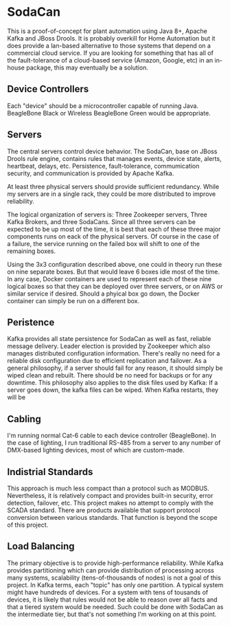 # SodaCan
This is a proof-of-concept for plant automation using Java 8+, Apache Kafka and JBoss Drools. It is probably overkill for Home Automation but it does provide a lan-based alternative to those systems that depend on a commercial cloud service. If you are looking for something that has all of the fault-tolerance of a cloud-based service (Amazon, Google, etc) in an in-house package, this may eventually be a solution. 

## Device Controllers
Each "device" should be a microcontroller capable of running Java. BeagleBone Black or Wireless BeagleBone Green would be appropriate.

## Servers
The central servers control device behavior. The SodaCan, base on JBoss Drools rule engine, contains rules that manages events, device state, alerts, heartbeat, delays, etc. Persistence, fault-tolerance, commumication security, and communication is provided by Apache Kafka. 

At least three physical servers should provide sufficient redundancy. While my servers are in a single rack, they could be more distributed to improve reliability. 

The logical organization of servers is: Three Zookeeper servers, Three Kafka Brokers, and three SodaCans. Since all three servers can be expected to be up most of the time, it is best that each of these three major components runs on eack of the physical servers. Of course in the case of a failure, the service running on the failed box will shift to one of the remaining boxes.

Using the 3x3 configuration described above, one could in theory run these on nine separate boxes. But that would leave 6 boxes idle most of the time. In any case, Docker containers are used to represent each of these nine logical boxes so that they can be deployed over three servers, or on AWS or similar service if desired. Should a phyical box go down, the Docker container can simply be run on a different box.  

## Peristence
Kafka provides all state persistence for SodaCan as well as fast, reliable message delivery. Leader election is provided by Zookeeper which also manages distributed configuration information. There's really no need for a reliable disk configuration due to efficient replication and failover. As a general philosophy, if a server should fail for any reason, it should simply be wiped clean and rebuilt. There should be no need for backups or for any downtime. This philosophy also applies to the disk files used by Kafka: If a server goes down, the kafka files can be wiped. When Kafka restarts, they will be 

## Cabling
I'm running normal Cat-6 cable to each device controller (BeagleBone). In the case of lighting,  I run traditional RS-485 from a server to any number of DMX-based lighting devices, most of which are custom-made.

## Indistrial Standards
This approach is much less compact than a protocol such as MODBUS. Nevertheless, it is relatively compact and provides built-in security, error detection, failover, etc. This project makes no attempt to comply with the SCADA standard. There are products available that support protocol conversion between various standards. That function is beyond the scope of this project.

## Load Balancing
The primary objective is to provide high-performance reliability. While Kafka provides partitioning which can provide distribution of processing across many systems, scalability (tens-of-thousands of nodes) is not a goal of this project. In Kafka terms, each "topic" has only one partition. A typical system might have hundreds of devices. For a system with tens of tousands of devices, it is likely that rules would not be able to reason over all facts and that a tiered system would be needed. Such could be done with SodaCan as the intermediate tier, but that's not something I'm working on at this point.

